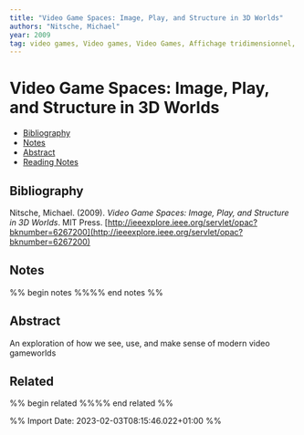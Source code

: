 ```yaml
---
title: "Video Game Spaces: Image, Play, and Structure in 3D Worlds"
authors: "Nitsche, Michael"
year: 2009
tag: video games, Video games, Video Games, Affichage tridimensionnel, Electronic resource, Jeux vidéo, three-dimensional, Three-dimensional display systems
---
```

# Video Game Spaces: Image, Play, and Structure in 3D Worlds

- [Bibliography](#bibliography)
- [Notes](#notes)
- [Abstract](#abstract)
- [Reading Notes](#reading-notes)

## Bibliography
Nitsche, Michael. (2009). _Video Game Spaces: Image, Play, and Structure in 3D Worlds_. MIT Press. [http://ieeexplore.ieee.org/servlet/opac?bknumber=6267200](http://ieeexplore.ieee.org/servlet/opac?bknumber=6267200)

## Notes
%% begin notes %%%% end notes %%

## Abstract
An exploration of how we see, use, and make sense of modern video gameworlds

## Related
%% begin related %%%% end related %%

%% Import Date: 2023-02-03T08:15:46.022+01:00 %%
